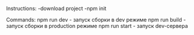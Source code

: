 Instructions:
  -download project
  -npm init

Commands:
  npm run dev - запуск сборки в dev режиме
  npm run build - запуск сборки в production режиме
  npm run start - запуск dev-сервера